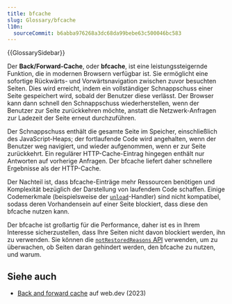 ```yaml
---
title: bfcache
slug: Glossary/bfcache
l10n:
  sourceCommit: b6abba976268a3dc68da99bebe63c500046bc583
---
```


{{GlossarySidebar}}

Der **Back/Forward-Cache**, oder **bfcache**, ist eine leistungssteigernde Funktion, die in modernen Browsern verfügbar ist. Sie ermöglicht eine sofortige Rückwärts- und Vorwärtsnavigation zwischen zuvor besuchten Seiten. Dies wird erreicht, indem ein vollständiger Schnappschuss einer Seite gespeichert wird, sobald der Benutzer diese verlässt. Der Browser kann dann schnell den Schnappschuss wiederherstellen, wenn der Benutzer zur Seite zurückkehren möchte, anstatt die Netzwerk-Anfragen zur Ladezeit der Seite erneut durchzuführen.

Der Schnappschuss enthält die gesamte Seite im Speicher, einschließlich des JavaScript-Heaps; der fortlaufende Code wird angehalten, wenn der Benutzer weg navigiert, und wieder aufgenommen, wenn er zur Seite zurückkehrt. Ein regulärer HTTP-Cache-Eintrag hingegen enthält nur Antworten auf vorherige Anfragen. Der bfcache liefert daher schnellere Ergebnisse als der HTTP-Cache.

Der Nachteil ist, dass bfcache-Einträge mehr Ressourcen benötigen und Komplexität bezüglich der Darstellung von laufendem Code schaffen. Einige Codemerkmale (beispielsweise der [`unload`](/de/docs/Web/API/Window/unload_event)-Handler) sind nicht kompatibel, sodass deren Vorhandensein auf einer Seite blockiert, dass diese den bfcache nutzen kann.

Der bfcache ist großartig für die Performance, daher ist es in Ihrem Interesse sicherzustellen, dass Ihre Seiten nicht davon blockiert werden, ihn zu verwenden. Sie können die [`notRestoredReasons` API](/de/docs/Web/API/Performance_API/Monitoring_bfcache_blocking_reasons) verwenden, um zu überwachen, ob Seiten daran gehindert werden, den bfcache zu nutzen, und warum.

## Siehe auch

- [Back and forward cache](https://web.dev/articles/bfcache) auf web.dev (2023)
